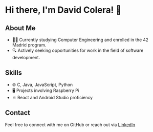 # Hi there, I'm David Colera! 👋

## About Me
- 👨‍💻 Currently studying Computer Engineering and enrolled in the 42 Madrid program.
- 🔍 Actively seeking opportunities for work in the field of software development.

## Skills
- 🌐 C, Java, JavaScript, Python
- 🖥️ Projects involving Raspberry Pi
- ⚛️ React and Android Studio proficiency
## Contact

Feel free to connect with me on GitHub or reach out via [LinkedIn](https://www.linkedin.com/in/david-colera/)
